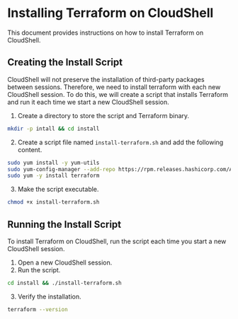 # Installing Terraform on CloudShell 
This document provides instructions on how to install Terraform on CloudShell.

## Creating the Install Script
CloudShell will not preserve the installation of third-party packages between sessions. Therefore, we need to install terraform with each new CloudShell session. To do this, we will create a script that installs Terraform and run it each time we start a new CloudShell session.

1. Create a directory to store the script and Terraform binary.

``` bash 
mkdir -p intall && cd install
```

2. Create a script file named `install-terraform.sh` and add the following content.

``` bash
sudo yum install -y yum-utils
sudo yum-config-manager --add-repo https://rpm.releases.hashicorp.com/AmazonLinux/hashicorp.repo
sudo yum -y install terraform
```

3. Make the script executable.

``` bash
chmod +x install-terraform.sh
```

## Running the Install Script
To install Terraform on CloudShell, run the script each time you start a new CloudShell session.

1. Open a new CloudShell session.
2. Run the script.

``` bash
cd install && ./install-terraform.sh
```

3. Verify the installation.

``` bash
terraform --version
```
